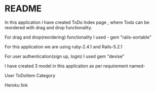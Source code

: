 # README

In this application I have created ToDo Index page , where Todo can be reordered with drag and drop functionality.

For drag and drop(reordering) functionality I used -
  gem "rails-sortable"

For this application we are using ruby-2.4.1 and Rails-5.2.1

For user authentication(sign up, login) I used 
   gem "devise"


I have created 3 model in this application as per requirement named-
 
 User
 ToDoItem
 Category


Heroku link


